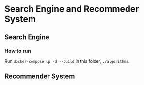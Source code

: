 # Search Engine and Recommeder System

## Search Engine

### How to run
Run `docker-compose up -d --build` in this folder, `./algorithms`.

## Recommender System
